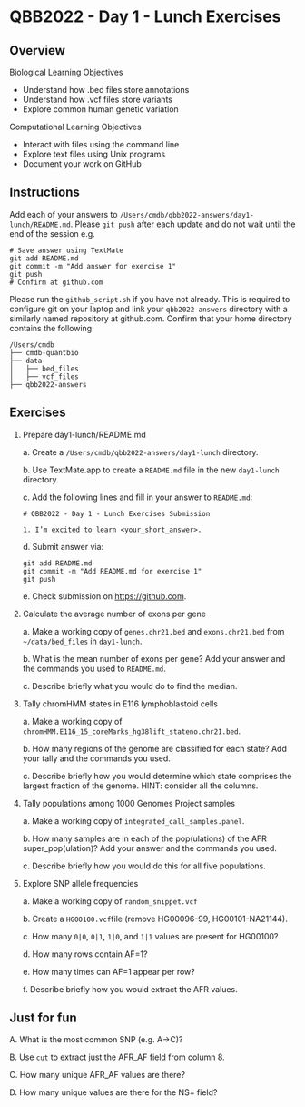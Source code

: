 # QBB2022 - Day 1 - Lunch Exercises

## Overview

Biological Learning Objectives
- Understand how .bed files store annotations
- Understand how .vcf files store variants
- Explore common human genetic variation

Computational Learning Objectives
- Interact with files using the command line
- Explore text files using Unix programs
- Document your work on GitHub

## Instructions

Add each of your answers to `/Users/cmdb/qbb2022-answers/day1-lunch/README.md`.  Please `git push` after each update and do not wait until the end of the session e.g.

```
# Save answer using TextMate
git add README.md
git commit -m "Add answer for exercise 1"
git push
# Confirm at github.com
``` 

Please run the `github_script.sh` if you have not already.  This is required to configure git on your laptop and link your `qbb2022-answers` directory with a similarly named repository at github.com.  Confirm that your home directory contains the following:

```
/Users/cmdb
├── cmdb-quantbio
├── data
│   ├── bed_files
│   ├── vcf_files
├── qbb2022-answers
```

## Exercises

1. Prepare day1-lunch/README.md

    a. Create a `/Users/cmdb/qbb2022-answers/day1-lunch` directory.

    b. Use TextMate.app to create a `README.md` file in the new `day1-lunch` directory.

    c. Add the following lines and fill in your answer to `README.md`:

    ```
    # QBB2022 - Day 1 - Lunch Exercises Submission

    1. I’m excited to learn <your_short_answer>.
    ```

    d. Submit answer via:

    ```
    git add README.md
    git commit -m "Add README.md for exercise 1"
    git push
    ```

    e. Check submission on https://github.com.

2. Calculate the average number of exons per gene

    a. Make a working copy of `genes.chr21.bed` and `exons.chr21.bed` from `~/data/bed_files` in `day1-lunch`.

    b. What is the mean number of exons per gene?  Add your answer and the commands you used to `README.md`.

    c. Describe briefly what you would do to find the median.

3. Tally chromHMM states in E116 lymphoblastoid cells

    a. Make a working copy of `chromHMM.E116_15_coreMarks_hg38lift_stateno.chr21.bed`.

    b. How many regions of the genome are classified for each state?  Add your tally and the commands you used.

    c. Describe briefly how you would determine which state comprises the largest fraction of the genome.  HINT: consider all the columns.

4. Tally populations among 1000 Genomes Project samples

    a. Make a working copy of `integrated_call_samples.panel`.

    b. How many samples are in each of the pop(ulations) of the AFR super_pop(ulation)?  Add your answer and the commands you used.

    c. Describe briefly how you would do this for all five populations.

5. Explore SNP allele frequencies

    a. Make a working copy of `random_snippet.vcf`

    b. Create a `HG00100.vcf`file (remove HG00096-99, HG00101-NA21144).

    c. How many `0|0`, `0|1`, `1|0`, and `1|1` values are present for HG00100?

    d. How many rows contain AF=1?

    e. How many times can AF=1 appear per row?

    f. Describe briefly how you would extract the AFR values.

## Just for fun

A. What is the most common SNP (e.g. A->C)?

B. Use `cut` to extract just the AFR_AF field from column 8.

C. How many unique AFR_AF values are there?

D. How many unique values are there for the NS= field?

